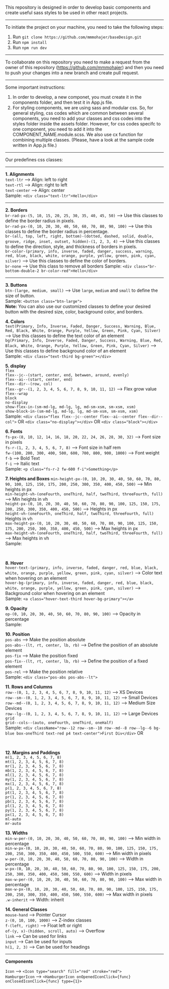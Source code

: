 This repository is designed in order to develop basic components and create useful sass styles to be used in other react projects.

<hr>

To initiate the project on your machine, you need to take the following steps:

1. Run `git clone https://github.com/mmmohajer/baseDesign.git`
2. Run `npm install`
3. Run `npm run dev`

<hr>

To collaborate on this repository you need to make a request from the owner of this repository (https://github.com/mmmohajer) and then you need to push your changes into a new branch and create pull request.

<hr>

Some important instructions:

1. In order to develop, a new componet, you must create it in the components folder, and then test it in App.js file.
2. For styling components, we are using sass and modular css. So, for general styling, css codes which are common between several components, you need to add your classes and css codes into the styles folder inside the assets folder. However, for css codes specifc to one component, you need to add it into the COMPONENT_NAME.module.scss. We also use cx function for combining multiple classes. (Please, have a look at the sample code written in App.js file.)

<hr>

Our predefines css classes:

<hr>

**1. Alignments** <br>
`text-ltr` --> Align: left to right<br>
`text-rtl` --> Align: right to left <br>
`text-center` --> Align: center<br>
Sample: `<div class="text-ltr">Hello</div>`

<hr>

**2. Borders** <br>
`br-rad-px-(5, 10, 15, 20, 25, 30, 35, 40, 45, 50)` --> Use this classes to define the border radius in pixels. <br>
`br-rad-px-(0, 10, 20, 30, 40, 50, 60, 70, 80, 90, 100)` --> Use this classes to define the border radius in percentage. <br>
`br-(all, top, left, right, bottom)-(dotted, dashed, solid, double, groove, ridge, inset, outset, hidden)-(1, 2, 3, 4)` --> Use this classes to define the direction, style, and thickness of borders in pixels. <br>
`br-color-(primary, info, inverse, faded, danger, success, warning, red, blue, black, white, orange, purple, yellow, green, pink, cyan, silver)` --> Use this classes to define the color of borders. <br>
`br-none` --> Use this class to remove all borders
Sample: `<div class="br-bottom-double-2 br-color-red">Hello</div>`

<hr>

**3. Buttons** <br>
`btn-(large, medium, small)` --> Use `large`, `medium` and `small` to define the size of button. <br>
Sample: `<button class="btn-large">` <br>
**Note:** You can also use our customized classes to define your desired button with the desired size, color, background color, and borders. <br>

**4. Colors** <br>
`text(Primary, Info, Inverse, Faded, Danger, Success, Warning, Blue, Red, Black, White, Orange, Purple, Yellow, Green, Pink, Cyan, Silver)` --> Use this classes to define the text color of an element <br>
`bg(Primary, Info, Inverse, Faded, Danger, Success, Warning, Blue, Red, Black, White, Orange, Purple, Yellow, Green, Pink, Cyan, Silver)` --> Use this classes to define background color of an element<br>
Sample: `<div class="text-third bg-green"></div>`

**5. display** <br>
`flex` <br>
`flex--jc--(start, center, end, betwwen, around, evenly)` <br>
`flex--ai--(start, center, end)` <br>
`flex--dir--(row, col)` <br>
`flex--gr--(1, 2, 3, 4, 5, 6, 7, 8, 9, 10, 11, 12)` --> Flex grow value <br>
`flex--wrap` <br>
`block` <br>
`no-display` <br>
`show-flex-in-(sm-md-lg, md-lg, lg, md-sm-xsm, sm-xsm, xsm)` <br>
`show-block-in-(sm-md-lg, md-lg, lg, md-sm-xsm, sm-xsm, xsm)` <br>
Sample: `<div class="flex flex--jc--center flex--ai--center flex--dir--col">` OR `<div class="no-display"></div>` OR `<div class="block"></div>` <br>

**6. Fonts** <br>
`fs-px-(8, 10, 12, 14, 16, 18, 20, 22, 24, 26, 28, 30, 32)` --> Font size in pixels <br>
`fs-r-(1, 2, 3, 4, 5, 6, 7, 8)` --> Font size in half rem <br>
`fw-(100, 200, 300, 400, 500, 600, 700, 800, 900, 1000)` --> Font weight <br>
`f-b` --> Bold Text <br>
`f-i` --> Italic text <br>
Sample: `<p class="fs-r-2 fw-600 f-i">Something</p>` <br>

**7. Heights and Boxes**
`min-height-px-(0, 10, 20, 30, 40, 50, 60, 70, 80, 90, 100, 125, 150, 175, 200, 250, 300, 350, 400, 450, 500)` --> Min heights in px <br>
`min-height-vh-(oneFourth, oneThird, half, twoThird, threeFourth, full)` --> Min heights in vh <br>
`height-px-(0, 10, 20, 30, 40, 50, 60, 70, 80, 90, 100, 125, 150, 175, 200, 250, 300, 350, 400, 450, 500)` --> Heights in px <br>
`height-vh-(oneFourth, oneThird, half, twoThird, threeFourth, full)` Heights in vh <br>
`max-height-px-(0, 10, 20, 30, 40, 50, 60, 70, 80, 90, 100, 125, 150, 175, 200, 250, 300, 350, 400, 450, 500)` --> Max heights in px <br>
`max-height-vh-(oneFourth, oneThird, half, twoThird, threeFourth, full)` --> Max heights in vh <br>
Sample: <div class="box-vh-half"> <br>

**8. Hover** <br>
`hover-text-(primary, info, inverse, faded, danger, red, blue, black, white, orange, purple, yellow, green, pink, cyan, silver)` --> Color text when hovering on an element <br>
`hover-bg-(primary, info, inverse, faded, danger, red, blue, black, white, orange, purple, yellow, green, pink, cyan, silver)` --> Background color when hovering on an element <br>
Sample: `<a class="hover-text-third hover-bg-primary"></a>` <br>

**9. Opacity** <br>
`op-(0, 10, 20, 30, 40, 50, 60, 70, 80, 90, 100)` --> Opacity in percentage <br>
Sample: <img class="op-60"> <br>

**10. Position** <br>
`pos-abs` --> Make the position absolute <br>
`pos-abs--(lt, rt, center, lb, rb)` --> Define the position of an absolute element <br>
`pos-fix` --> Make the position fixed <br>
`pos-fix--(lt, rt, center, lb, rb)` --> Define the position of a fixed element <br>
`pos-rel` --> Make the position relative <br>
Sample: `<div class="pos-abs pos-abs--lt">` <br>

**11. Rows and Columns** <br>
`row--(0, 1, 2, 3, 4, 5, 6, 7, 8, 9, 10, 11, 12)` --> XS Devices<br>
`row--sm--(0, 1, 2, 3, 4, 5, 6, 7, 8, 9, 10, 11, 12)` --> Small Devices <br>
`row--md--(0, 1, 2, 3, 4, 5, 6, 7, 8, 9, 10, 11, 12)` --> Medium Size Devices<br>
`row--lg--(0, 1, 2, 3, 4, 5, 6, 7, 8, 9, 10, 11, 12)` --> Large Devices<br>
`grid` <br>
`grid--cols--(auto, oneFourth, oneThird, oneHalf)` <br>
Sample: `<div className="row--12 row--sm--10 row--md--8 row--lg--6 bg-blue box-oneThird text-red p4 text-center">First Div</div>` OR <div class="grid grid--cols--auto"></div> <br>

**12. Margins and Paddings** <br>
`m(1, 2, 3, 4, 5, 6, 7, 8)` <br>
`mt(1, 2, 3, 4, 5, 6, 7, 8)` <br>
`mr(1, 2, 3, 4, 5, 6, 7, 8)` <br>
`mb(1, 2, 3, 4, 5, 6, 7, 8)` <br>
`ml(1, 2, 3, 4, 5, 6, 7, 8)` <br>
`my(1, 2, 3, 4, 5, 6, 7, 8)` <br>
`mx(1, 2, 3, 4, 5, 6, 7, 8)` <br>
`p(1, 2, 3, 4, 5, 6, 7, 8)` <br>
`pt(1, 2, 3, 4, 5, 6, 7, 8)` <br>
`pr(1, 2, 3, 4, 5, 6, 7, 8)` <br>
`pb(1, 2, 3, 4, 5, 6, 7, 8)` <br>
`pl(1, 2, 3, 4, 5, 6, 7, 8)` <br>
`py(1, 2, 3, 4, 5, 6, 7, 8)` <br>
`px(1, 2, 3, 4, 5, 6, 7, 8)` <br>
`ml-auto` <br>
`mr-auto` <br>

**13. Widths** <br>
`min-w-per-(0, 10, 20, 30, 40, 50, 60, 70, 80, 90, 100)` --> Min width in percentage <br>
`min-w-px-(0, 10, 20, 30, 40, 50, 60, 70, 80, 90, 100, 125, 150, 175, 200, 250, 300, 350, 400, 450, 500, 550, 600)` --> Min width in pixels <br>
`w-per-(0, 10, 20, 30, 40, 50, 60, 70, 80, 90, 100)` --> Width in percentage <br>
`w-px-(0, 10, 20, 30, 40, 50, 60, 70, 80, 90, 100, 125, 150, 175, 200, 250, 300, 350, 400, 450, 500, 550, 600)` --> Width in pixels <br>
`max-w-per-(0, 10, 20, 30, 40, 50, 60, 70, 80, 90, 100)` --> Max width in percentage <br>
`max-w-px-(0, 10, 20, 30, 40, 50, 60, 70, 80, 90, 100, 125, 150, 175, 200, 250, 300, 350, 400, 450, 500, 550, 600)` --> Max width in pixels <br>
`.w-inherit` --> Width: inherit <br>

**14. General Classes** <br>
`mouse-hand` --> Pointer Cursor <br>
`z-(0, 10, 100, 1000)` --> Z-index classes <br>
`f-(left, right)` --> Float left or right <br>
`of-(y, x)-(hidden, scroll, auto)` --> Overflow <br>
`link` --> Can be used for links <br>
`input` --> Can be used for inputs <br>
`h(1, 2, 3)` --> Can be used for headings <br>

<hr>

**Components**

`Icon` --> `<Icon type="search" fill="red" stroke="red">` <br>
`HamburgerIcon` --> `<HamburgerIcon onOpenedIconClick={func} onClosedIconClick={func} type={1}>` <br>
